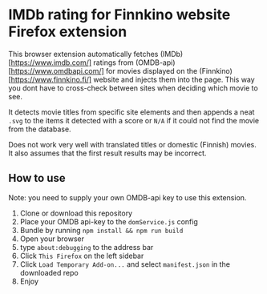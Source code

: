 # IMDb rating for Finnkino website Firefox extension

This browser extension automatically fetches (IMDb)[https://www.imdb.com/] ratings from (OMDB-api)[https://www.omdbapi.com/] for movies displayed on the (Finnkino)[https://www.finnkino.fi/] website and injects them into the page. This way you dont have to cross-check between sites when deciding which movie to see.

It detects movie titles from specific site elements and then appends a neat ```.svg``` to the items it detected with a score or ```N/A``` if it could not find the movie from the database. 

Does not work very well with translated titles or domestic (Finnish) movies. It also assumes that the first result results may be incorrect. 

## How to use
Note: you need to supply your own OMDB-api key to use this extension.
1. Clone or download this repository
2. Place your OMDB api-key to the ```domService.js``` config
3. Bundle by running ```npm install && npm run build```
4. Open your browser
  1. type ```about:debugging``` to the address bar
  2. Click ```This Firefox``` on the left sidebar
  3. Click ```Load Temporary Add-on...``` and select ```manifest.json``` in the downloaded repo
5. Enjoy

